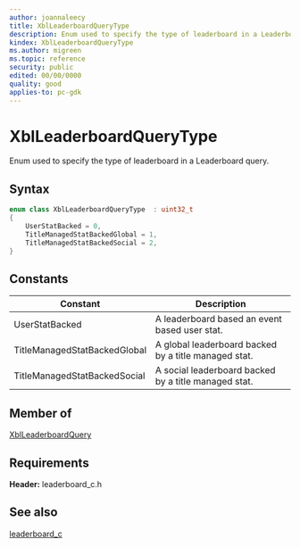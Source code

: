 ```yaml
---
author: joannaleecy
title: XblLeaderboardQueryType
description: Enum used to specify the type of leaderboard in a Leaderboard query.
kindex: XblLeaderboardQueryType
ms.author: migreen
ms.topic: reference
security: public
edited: 00/00/0000
quality: good
applies-to: pc-gdk
---
```


# XblLeaderboardQueryType  

Enum used to specify the type of leaderboard in a Leaderboard query.    

## Syntax  
  
```cpp
enum class XblLeaderboardQueryType  : uint32_t  
{  
    UserStatBacked = 0,  
    TitleManagedStatBackedGlobal = 1,  
    TitleManagedStatBackedSocial = 2,  
}  
```  
  
## Constants  
  
| Constant | Description |
| --- | --- |
| UserStatBacked | A leaderboard based an event based user stat. |  
| TitleManagedStatBackedGlobal | A global leaderboard backed by a title managed stat. |  
| TitleManagedStatBackedSocial | A social leaderboard backed by a title managed stat. |  
  
## Member of
  
[XblLeaderboardQuery](../structs/xblleaderboardquery.md)
  
## Requirements  
  
**Header:** leaderboard_c.h
  
## See also  
[leaderboard_c](../leaderboard_c_members.md)  
  
  
